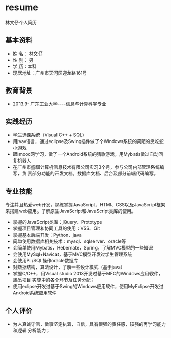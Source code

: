 # resume
林文仔个人简历
## 基本资料
* 姓    名： 林文仔	
* 性    别： 男	
* 学    历：本科
* 现居地址：广州市天河区迎龙路161号
## 教育背景
* 2013.9-	广东工业大学----信息与计算科学专业
## 实践经历
* 学生选课系统（Visual C++ + SQL） 
* 用jvav语言，通过eclipse及Swing插件做了个Windows系统的简陋的贪吃蛇小游戏 
* 跟imooc网学习，做了一个Android系统的猜歌游戏，用Mybatis做过自动回复机器人
* 在广州市盛祺计算机信息技术有限公司实习3个月，参与公司内部管理系统编写，负
    责部分功能的开发文档。数据库文档、后台及部分前端代码编写。
## 专业技能
 专注并且热爱web开发，熟练掌握JavaScript、HTMl、CSS以及JavaScript框架来搭建web应用。了解原生JavaScript和JavaScript类库的使用。

* 掌握的JavaScript类库：jQuery、Prototype
* 掌握项目管理和协同工具的使用：VSS、Git
* 掌握基本后端开发：Python、java
* 简单使用数据库相关技术：mysql、sqlserver、oracle等
* 会简单使用Mybatis，Hebernate，Spring，了解MVC模型的一些知识
* 会使用MySql+Navicat，基于MVC模型开发过学生管理系统
* 会使用PL/SQL操作oracle数据库
* 对数据结构，算法设计，了解一些设计模式（基于java）
* 掌握C/C++，用Visual studio 2013开发过基于MFC的Windows应用软件，熟悉项目
    实施中的各个环节及任务分配；
* 使用eclipse开发过基于Swing的Windows应用软件，使用MyEclipse开发过
    Android系统应用软件
## 个人评价
* 为人真诚守信，做事坚定执着，自信，具有很强的责任感，较强的再学习能力和逻辑
  分析能力；
